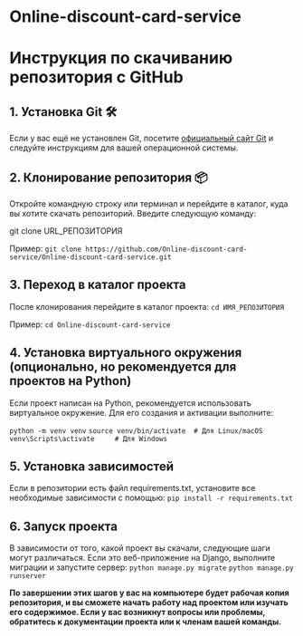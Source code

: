 # Online-discount-card-service

# Инструкция по скачиванию репозитория с GitHub

## 1. Установка Git 🛠
Если у вас ещё не установлен Git, посетите [официальный сайт Git](https://git-scm.com/) и следуйте инструкциям для вашей операционной системы.

## 2. Клонирование репозитория 📦
Откройте командную строку или терминал и перейдите в каталог, куда вы хотите скачать репозиторий. Введите следующую команду:

git clone URL_РЕПОЗИТОРИЯ

Пример:
```git clone https://github.com/Online-discount-card-service/Online-discount-card-service.git```

## 3. Переход в каталог проекта
После клонирования перейдите в каталог проекта:
```cd ИМЯ_РЕПОЗИТОРИЯ```

Пример:
```cd Online-discount-card-service```

## 4. Установка виртуального окружения (опционально, но рекомендуется для проектов на Python)
Если проект написан на Python, рекомендуется использовать виртуальное окружение. Для его создания и активации выполните:

```python -m venv venv```
```source venv/bin/activate  # Для Linux/macOS```
```venv\Scripts\activate     # Для Windows```


## 5. Установка зависимостей
Если в репозитории есть файл requirements.txt, установите все необходимые зависимости с помощью:
```pip install -r requirements.txt```

## 6. Запуск проекта
В зависимости от того, какой проект вы скачали, следующие шаги могут различаться. Если это веб-приложение на Django, выполните миграции и запустите сервер:
```python manage.py migrate```
```python manage.py runserver```

__По завершении этих шагов у вас на компьютере будет рабочая копия репозитория, и вы сможете начать работу над проектом или изучать его содержимое. Если у вас возникнут вопросы или проблемы, обратитесь к документации проекта или к членам вашей команды.__